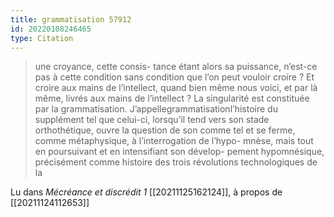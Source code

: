 ```yaml
---
title: grammatisation 57912
id: 20220108246465
type: Citation
---
```


> une croyance, cette consis- tance étant alors sa puissance, n’est-ce pas à cette condition sans condition que l’on peut vouloir croire ? Et croire aux mains de l’intellect, quand bien même nous voici, et par là même, livrés aux mains de l’intellect ? La singularité est constituée par la grammatisation. J’appellegrammatisationl’histoire du supplément tel que celui-ci, lorsqu’il tend vers son stade orthothétique, ouvre la question de son comme tel et se ferme, comme métaphysique, à l’interrogation de l’hypo- mnèse, mais tout en poursuivant et en intensifiant son dévelop- pement hypomnésique, précisément comme histoire des trois révolutions technologiques de la

Lu dans *Mécréance et discrédit 1* [[20211125162124]], à propos de [[20211124112653]]